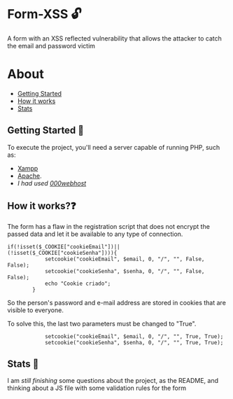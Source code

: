 # Form-XSS 🔓

A form with an XSS reflected vulnerability that allows the attacker to catch the email and password victim

About
=========
* [Getting Started](https://github.com/thiagodk0/form-XSS/blob/master/README.md#getting-started-)
* [How it works](https://github.com/thiagodk0/form-XSS/blob/master/README.md#getting-started-)
* [Stats](https://github.com/thiagodk0/form-XSS/blob/master/README.md#stats-)

## Getting Started 🏁
To execute the project, you'll need a server capable of running PHP, such as:
  *  [Xampp](https://www.apachefriends.org/index.html)
  *  [Apache](https://httpd.apache.org/download.cgi). 
  *  *I had used [000webhost](https://www.000webhost.com/)*

## How it works?❓
The form has a flaw in the registration script that does not encrypt the passed data and let it be available to any type of connection.
```
if(!isset($_COOKIE["cookieEmail"])|| (!isset($_COOKIE["cookieSenha"]))){ 
            setcookie("cookieEmail", $email, 0, "/", "", False, False);
            setcookie("cookieSenha", $senha, 0, "/", "", False, False);
            echo "Cookie criado";
        }
```        
So the person's password and e-mail address are stored in cookies that are visible to everyone. 

To solve this, the last two parameters must be changed to "True".

```
            setcookie("cookieEmail", $email, 0, "/", "", True, True);
            setcookie("cookieSenha", $senha, 0, "/", "", True, True);
```    

## Stats 🚧
I am *still finishing* some questions about the project, as the README, and thinking about a JS file with some validation rules for the form
